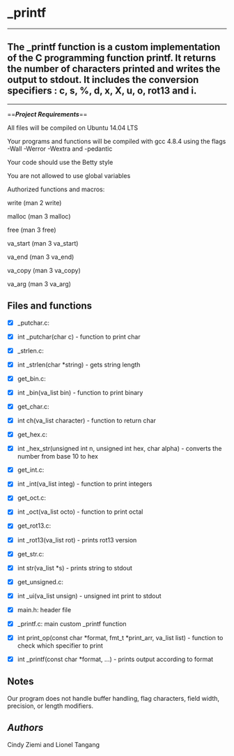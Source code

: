 # _printf
----------------------------------------------------------
**The _printf function is a custom implementation of the C programming function printf. It returns the number of characters printed and writes the output to stdout. It includes the conversion specifiers : c, s, %, d, x, X, u, o, rot13 and i.**
-----------------------------------------------------------
-------------------------------------------------------------

==***Project Requirements***==

All files will be compiled on Ubuntu 14.04 LTS

Your programs and functions will be compiled with gcc 4.8.4 using the flags -Wall -Werror -Wextra and -pedantic

Your code should use the Betty style

You are not allowed to use global variables

Authorized functions and macros:

write (man 2 write)

malloc (man 3 malloc)

free (man 3 free)

va_start (man 3 va_start)

va_end (man 3 va_end)

va_copy (man 3 va_copy)

va_arg (man 3 va_arg)

__Files and functions__
-------------------------------------------
- [x] _putchar.c:

- [x] int _putchar(char c) - function to print char

- [x] _strlen.c:

- [x] int _strlen(char *string) - gets string length

- [x] get_bin.c:

- [x] int _bin(va_list bin) - function to print binary

- [x] get_char.c:

- [x] int ch(va_list character) - function to return char

- [x] get_hex.c:

- [x] int _hex_str(unsigned int n, unsigned int hex, char alpha) - converts the number from base 10 to hex

- [x] get_int.c:

- [x] int _int(va_list integ) - function to print integers

- [x] get_oct.c:

- [x] int _oct(va_list octo) - function to print octal

- [x] get_rot13.c:

- [x] int _rot13(va_list rot) - prints rot13 version

- [x] get_str.c:

- [x] int str(va_list *s) - prints string to stdout

- [x] get_unsigned.c:

- [x] int _ui(va_list unsign) - unsigned int print to stdout

- [x] main.h: header file

- [x] _printf.c: main custom _printf function

- [x] int print_op(const char *format, fmt_t *print_arr, va_list list) - function to check which specifier to print

- [x] int _printf(const char *format, ...) - prints output according to format

## Notes

Our program does not handle buffer handling, flag characters, field width, precision, or length modifiers.

__***Authors***__
---------------------------------------------
Cindy Ziemi and Lionel Tangang
